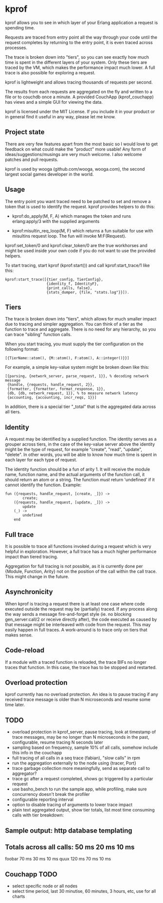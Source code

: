 # kprof

kprof allows you to see in which layer of your Erlang application a
request is spending time.

Requests are traced from entry point all the way through your code
until the request completes by returning to the entry point, it is
even traced across processes.

The trace is broken down into "tiers", so you can see exactly how much
time is spent in the different layers of your system. Only these tiers
are traced by the VM, which makes the performance impact much lower. A
full trace is also possible for exploring a request.

kprof is lightweight and allows tracing thousands of requests per
second.

The results from each requests are aggregated on the fly and written
to a file or to couchdb once a minute. A provided CouchApp
(kprof_couchapp) has views and a simple GUI for viewing the data.

kprof is licensed under the MIT License. If you include it in your
product or in general find it useful in any way, please let me know.

## Project state

There are very few features apart from the most basic so I would love
to get feedback on what could make the "product" more usable! Any form
of ideas/suggestions/musings are very much welcome. I also welcome
patches and pull requests.

kprof is used by wooga (github.com/wooga, wooga.com), the second
largest social games developer in the world.

## Usage

The entry point you want traced need to be patched to set and remove a
token that is used to identify the request. kprof provides helpers to
do this:

 * kprof:do_apply(M, F, A) which manages the token and runs
   erlang:apply/3 with the supplied arguments

 * kprof:misultin_req_loop(M, F) which returns a fun suitable for use
   with misultins request loop. The fun will invoke M:F(Request).

kprof:set_token/0 and kprof:clear_token/0 are the true workhorses and
might be used inside your own code if you do not want to use the
provided helpers.

To start tracing, start kprof (kprof:start()) and call
kprof:start_trace/1 like this:

    kprof:start_trace([{tier_config, TierConfig},
                       {identity_f, IdentityF},
                       {print_calls, false},
                       {stats_dumper, {file, "stats.log"}}]).


## Tiers

The trace is broken down into "tiers", which allows for much smaller
impact due to tracing and simpler aggregation. You can think of a tier
as the function to trace and aggregate. There is no need for any
hierarchy, so you can trace "sibling" function calls.

When you start tracing, you must supply the tier configuration on the
following format:

    [{TierName::atom(), {M::atom(), F:atom(), A::integer()}}]

For example, a simple key-value system might be broken down like this:

    [{parsing, {network_server, parse_request, 1}}, % decoding network message
     {handle, {requests, handle_request, 2}},
     {formatter, {formatter, format_response, 1}},
     {db, {db, network_request, 1}}, % to measure network latency
     {accounting, {accounting, incr_reqs, 1}}]


In addition, there is a special tier "_total" that is the aggregated
data across all tiers.

## Identity

A request may be identified by a supplied function. The identity
serves as a grouper across tiers, in the case of the key-value server
above the identity might be the type of request, for example "create",
"read", "update", "delete". In other words, you will be able to know
how much time is spent in each layer for each type of request.

The identity function should be a fun of arity 1. It will receive the
module name, function name, and the actual arguments of the function
call, it should return an atom or a string. The function *must* return
'undefined' if it cannot identify the function. Example:

    fun ({requests, handle_request, [create, _]}) ->
            create;
        ({requests, handle_request, [update, _]}) ->
            update
        (_) ->
            undefined
        end

## Full trace

It is possible to trace all functions invoked during a request which
is very helpful in exploration. However, a full trace has a much
higher performance impact than tiered tracing.

Aggregation for full tracing is not possible, as it is currently done
per {Module, Function, Arity} not on the position of the call within
the call trace. This might change in the future.

## Asynchronicity

When kprof is tracing a request there is at least one case where code
executed outside the request may be (partially) traced. If any process
along the way sends a message fire-and-forget style (ie. no blocking
gen_server:call/2 or receive directly after), the code executed as
caused by that message might be interleaved with code from the
request. This may easily happen in full traces. A work-around is to
trace only on tiers that makes sense.

## Code-reload

If a module with a traced function is reloaded, the trace BIFs no
longer traces that function. In this case, the trace has to be stopped
and restarted.

## Overload protection

kprof currently has no overload protection. An idea is to pause
tracing if any received trace message is older than N microseconds and
resume some time later.

## TODO
 * overload protection in kprof_server, pause tracing, look at timestamp of trace messages, may be no longer than N microseconds in the past, configurable, resume tracing N seconds later
 * sampling based on frequency, sample 10% of all calls, somehow include this info in the couchapp
 * full tracing of all calls in a seq trace (fabian), "slow calls" in rpm
 * run the aggregation externally to the node using {tracer, Port}
 * trace garbage collection more meaningfully, send as separate call to aggregator?
 * trace gc after a request completed, shows gc triggered by a particular request
 * use basho_bench to run the sample app, while profiling, make sure concurrency doesn't break the profiler
 * configurable reporting interval
 * option to disable tracing of arguments to lower trace impact
 * plain text aggregated output, show tier totals, list most time consuming calls with tier breakdown:


Sample output:
                                http    database        templating
-------------------------------------------------------------------
Totals across all calls:        50 ms   20 ms           10 ms
-------------------------------------------------------------------
foobar                          70 ms   30 ms           10 ms
quux                            120 ms  70 ms           10 ms

## Couchapp TODO
 * select specific node or all nodes
 * select time period, last 30 minutise, 60 minutes, 3 hours, etc, use for all charts
